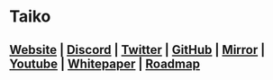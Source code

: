 # Taiko


## [Website](https://taiko.xyz/) | [Discord](https://discord.gg/taikoxyz) | [Twitter](https://twitter.com/taikoxyz) | [GitHub](https://github.com/taikoxyz/) | [Mirror](https://mirror.xyz/labs.taiko.eth) | [Youtube](https://www.youtube.com/@taikoxyz) | [Whitepaper](https://taikoxyz.github.io/taiko-mono/taiko-whitepaper.pdf) | [Roadmap](https://mirror.xyz/labs.taiko.eth/NfYQFzzkcEIy3jU9PTBo-nem2HlNiZre-3WwLnbGnwQ)
